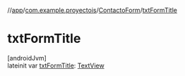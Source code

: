//[app](../../../index.md)/[com.example.proyectois](../index.md)/[ContactoForm](index.md)/[txtFormTitle](txt-form-title.md)

# txtFormTitle

[androidJvm]\
lateinit var [txtFormTitle](txt-form-title.md): [TextView](https://developer.android.com/reference/kotlin/android/widget/TextView.html)
